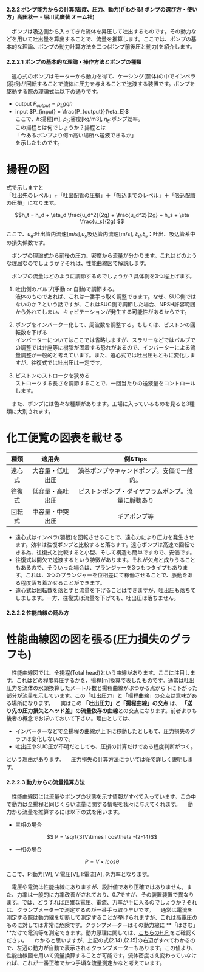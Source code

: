 #### 2.2.2 ポンプ能力からの計算(密度、圧力、動力)(「わかる! ポンプの選び方・使い方」高田秋一・堀川武廣著 オーム社)
　ポンプは吸込側から入ってきた流体を昇圧して吐出するものです。その動力などを用いて吐出量を算出することで、流量を推算します。ここでは、ポンプの基本的な理論、ポンプの動力計算方法を二つ(ポンプ前後圧と動力)を紹介します。

#### 2.2.2.1 ポンプの基本的な理論・操作方法とポンプの種類
　遠心式のポンプはモーターから動力を得て、ケーシング(筐体)の中でインペラ(羽根)が回転することで流体に圧力を与えることで送液する装置です。ポンプを駆動する際の理論式は以下の通りです。

 - output $P_{output} = \rho_Lgqh$  
 - input $P_{input} = \frac{P_{output}}{\eta_E}$  
ここで、$h$:揚程[m], $\rho_L$;密度[kg/m3], $\eta_E$:ポンプ効率。  
この揚程とは何でしょうか？揚程とは  
「今あるポンプより何m高い場所へ送液できるか」  
を示したものです。

# 揚程の図

式で示しますと  
「吐出先のレベル」+「吐出配管の圧損」＋「吸込までのレベル」＋「吸込配管の圧損」になります。

$$h_t = h_d + \eta_d \frac{u_d^2}{2g} + \frac{u_d^2}{2g} + h_s + \eta \frac{u_s}{2g}
$$

ここで、$u_d$:吐出管内流速[m/s],$u_s$吸込管内流速[m/s], $\xi_d$,$\xi_s$：吐出、吸込管系中の損失係数です。





　ポンプの理論式から前後の圧力、密度から流量が分かります。これはどのような理屈なのでしょうか？それは、性能曲線図で解説します。

　ポンプの流量はどのように調節するのでしょうか？具体例を3つ程上げます。

1. 吐出側のバルブ(手動 or 自動)で調節する。  
液体のものであれば、これは一番手っ取く調整できます。なぜ、SUC側ではないのか？という話ですが、これはSUC側で調節した場合、NPSH許容範囲から外れてしまい、キャビテーションが発生する可能性があるからです。

1. ポンプをインバーター化して、周波数を調整する。もしくは、ピストンの回転数を下げる  
インバーターについてはここでは省略しますが、スラリーなどではバルブでの調整では弁座等に樹脂が固着する恐れがあるので、インバーターによる流量調整が一般的と考えています。また、遠心式では吐出圧もともに変化しますが、往復式では吐出圧は一定です。

1. ピストンのストロークを狭める  
ストロークする長さを調節することで、一回当たりの送液量をコントロールします。

　また、ポンプには色々な種類があります。工場に入っているものを見ると3種類に大別されます。

# 化工便覧の図表を載せる

|種類|適用先|例&Tips|
|:---:|:---:|:---:|
|遠心式|大容量・低吐出圧|渦巻ポンプやキャンドポンプ。安価で一般的。|
|往復式|低容量・高吐出圧|ピストンポンプ・ダイヤフラムポンプ。流量に脈動あり|
|回転式|中容量・中突出圧|ギアポンプ等|

 - 遠心式はインペラ(羽根)を回転させることで、遠心力により圧力を発生させます。効率は往復ポンプと比較すると落ちます。遠心ポンプは高速で回転できる為、往復式と比較すると小型、そして構造も簡単ですので、安価です。
 - 往復式は間欠で送液するという特徴があります。それが欠点と成りうることもあるので、そういった場合は、プランジャーを3つもつタイプもあります。これは、3つのプランジャーを位相差にて稼働させることで、脈動をある程度落ち着かせることができます。
 - 遠心式は回転数を落とすと流量を下げることはできますが、吐出圧も落ちてしまします。一方、往復式は流量を下げても、吐出圧は落ちません。





<div style="page-break-before:always"></div>

#### 2.2.2.2 性能曲線の読み方
# 性能曲線図の図を張る(圧力損失のグラフも)

　性能曲線図では、全揚程(Total head)という曲線があります。ここに注目します。これはどの程度昇圧するかを、揚程[m]換算で表したものです。通常は吐出圧力を流体の水頭換算したメートル数と揚程曲線がぶつかる点から下に下がった部分が流量を示しています。この「吐出圧力」と「揚程曲線」の交点は意味がある場所になります。
　実はこの **「吐出圧力」と「揚程曲線」の交点** は、 **「送り先の圧力損失とヘッド差」の流量依存の曲線**との交点になります。前者よりも後者の概念でおぼいておいて下さい。理由としては、
 - インバーターなどで全揚程の曲線が上下に移動したとしもて、圧力損失のグラフは変化しないので。
 - 吐出圧やSUC圧が不明だとしても、圧損の計算だけである程度判断がつく。
 
 という理由があります。
　圧力損失の計算方法については後で詳しく説明します。

#### 2.2.2.3 動力からの流量推算方法
　性能曲線図には流量やポンプの状態を示す情報がすべて入っています。この中で動力は全揚程と同じくらい流量に関する情報を我々に与えてくれます。
　動力から流量を推算するには以下の式を用います。
 - 三相の場合

$$ P = \sqrt{3}V\times I cos\theta -(2-14)$$

 - 一相の場合

 $$ P = V\times Icos\theta \tag{2.15}$$

ここで、P:動力[W], V:電圧[V], I:電流[A], $\theta$:力率となります。

　電圧や電流は性能曲線にありますが、設計値であり正確ではありません。また、力率は一般的に力率改善がされており、0.7ですが、その装置装置で異なります。では、どうすれば正確な電圧、電流、力率が手に入るのでしょうか？それは、クランプメーターで測定するのが一番手っ取り早いです。
　通常は電流を測定する際は動力線を切断して測定することが挙げられますが、これは高電圧のものに対しては非常に危険です。クランプメーターはその動力線に **「はさむ」**だけで電流等を測定できます。動力原理に関しては、[こちらのH.P.](https://www.marutsu.co.jp/contents/shop/marutsu/mame/184.html)をご確認ください。
　わかると思いますが、上記の式(2.14),(2.15)の右辺がすべてわかるので、左辺の動力が自動で表示されるクランプメーターもあります。この値より、性能曲線図を用いて流量換算することが可能です。流体密度さえ変わっていなければ、これが一番正確でかつ手頃な流量測定かなと考えています。

<div style="page-break-before:always"></div>
